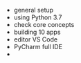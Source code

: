 * general setup 
* using Python 3.7 
* check core concepts
* building 10 apps 
* editor VS Code 
* PyCharm full IDE
* 
